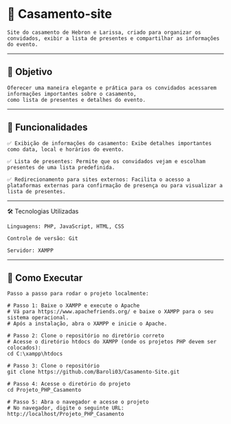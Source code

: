 # 📌 Casamento-site

    Site do casamento de Hebron e Larissa, criado para organizar os convidados, exibir a lista de presentes e compartilhar as informações do evento.

---

## 🧠 Objetivo 

    Oferecer uma maneira elegante e prática para os convidados acessarem informações importantes sobre o casamento,
    como lista de presentes e detalhes do evento.

---

## 🚀 Funcionalidades

    ✅ Exibição de informações do casamento: Exibe detalhes importantes como data, local e horários do evento.

    ✅ Lista de presentes: Permite que os convidados vejam e escolham presentes de uma lista predefinida.

    ✅ Redirecionamento para sites externos: Facilita o acesso a plataformas externas para confirmação de presença ou para visualizar a lista de presentes.

---

🛠️ Tecnologias Utilizadas

    Linguagens: PHP, JavaScript, HTML, CSS

    Controle de versão: Git

    Servidor: XAMPP

---

## 🧪 Como Executar

    Passo a passo para rodar o projeto localmente:
    
    # Passo 1: Baixe o XAMPP e execute o Apache
    # Vá para https://www.apachefriends.org/ e baixe o XAMPP para o seu sistema operacional.
    # Após a instalação, abra o XAMPP e inicie o Apache.
    
    # Passo 2: Clone o repositório no diretório correto
    # Acesse o diretório htdocs do XAMPP (onde os projetos PHP devem ser colocados):
    cd C:\xampp\htdocs
    
    # Passo 3: Clone o repositório
    git clone https://github.com/Baroli03/Casamento-Site.git
    
    # Passo 4: Acesse o diretório do projeto
    cd Projeto_PHP_Casamento
    
    # Passo 5: Abra o navegador e acesse o projeto
    # No navegador, digite o seguinte URL:
    http://localhost/Projeto_PHP_Casamento

